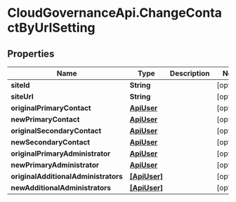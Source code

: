 # CloudGovernanceApi.ChangeContactByUrlSetting

## Properties

Name | Type | Description | Notes
------------ | ------------- | ------------- | -------------
**siteId** | **String** |  | [optional] 
**siteUrl** | **String** |  | [optional] 
**originalPrimaryContact** | [**ApiUser**](ApiUser.md) |  | [optional] 
**newPrimaryContact** | [**ApiUser**](ApiUser.md) |  | [optional] 
**originalSecondaryContact** | [**ApiUser**](ApiUser.md) |  | [optional] 
**newSecondaryContact** | [**ApiUser**](ApiUser.md) |  | [optional] 
**originalPrimaryAdministrator** | [**ApiUser**](ApiUser.md) |  | [optional] 
**newPrimaryAdministrator** | [**ApiUser**](ApiUser.md) |  | [optional] 
**originalAdditionalAdministrators** | [**[ApiUser]**](ApiUser.md) |  | [optional] 
**newAdditionalAdministrators** | [**[ApiUser]**](ApiUser.md) |  | [optional] 


